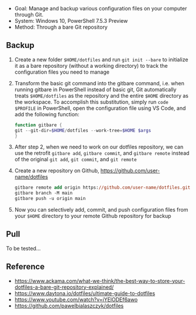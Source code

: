 - Goal: Manage and backup various configuration files on your computer through Git.
- System: Windows 10, PowerShell 7.5.3 Preview
- Method: Through a bare Git repository

## Backup

1. Create a new folder `$HOME/dotfiles` and run `git init --bare` to initialize it as a bare repository (without a working directory) to track the configuration files you need to manage
2. Transform the basic git command into the gitbare command, i.e. when running gitbare in PowerShell instead of basic git, Git automatically treats `$HOME/dotfiles` as the repository and the entire `$HOME` directory as the workspace. To accomplish this substitution, simply run `code $PROFILE` in PowerShell, open the configuration file using VS Code, and add the following function:

   ```ps1
   function gitbare {
   git --git-dir=$HOME/dotfiles --work-tree=$HOME $args
   }

   ```

3. After step 2, when we need to work on our dotfiles repository, we can use the retrofit `gitbare add`, `gitbare commit`, and `gitbare remote` instead of the original `git add`, `git commit`, and `git remote`
4. Create a new repository on Github, https://github.com/user-name/dotfiles
   ```ps
   gitbare remote add origin https://github.com/user-name/dotfiles.git
   gitbare branch -M main
   gitbare push -u origin main
   ```
5. Now you can selectively add, commit, and push configuration files from your `$HOME` directory to your remote Github repository for backup

## Pull

To be tested...

## Reference

- https://www.ackama.com/what-we-think/the-best-way-to-store-your-dotfiles-a-bare-git-repository-explained/
- https://www.daytona.io/dotfiles/ultimate-guide-to-dotfiles
- https://www.youtube.com/watch?v=iYElODEf6awo
- https://github.com/pawelbialaszczyk/dotfiles
